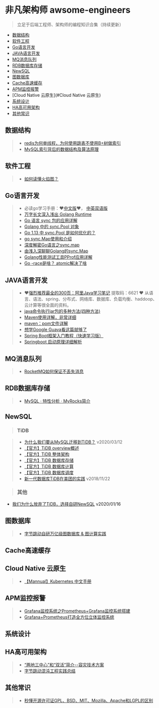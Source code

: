 # 非凡架构师 awsome-engineers

> 立足于后端工程师、架构师的编程知识合集（持续更新）


- [数据结构](#数据结构)
- [软件工程](#软件工程)
- [Go语言开发](#Go语言开发)
- [JAVA语言开发](#JAVA语言开发)
- [MQ消息队列](#MQ消息队列)
- [RDB数据库存储](#RDB数据库存储)
- [NewSQL](#NewSQL)
- [图数据库](#图数据库)
- [Cache高速缓存](#Cache高速缓存)
- [APM监控报警](#APM监控报警)
- [Cloud Native 云原生](#Cloud Native 云原生)
- [系统设计](#系统设计)
- [HA高可用架构](#HA高可用架构) 
- [其他常识](#其他常识)


## 数据结构
>  - [redis为何单线程，为何使用跳表不使用B+树做索引](https://www.cnblogs.com/aspirant/p/11704530.html) 
>  - [MySQL索引背后的数据结构及算法原理](http://blog.codinglabs.org/articles/theory-of-mysql-index.html) 



## 软件工程
>  - [如何读懂火焰图？](https://www.ruanyifeng.com/blog/2017/09/flame-graph.html) 



## Go语言开发
> - 必读go学习手册：❤️[中文版](https://www.kancloud.cn/kancloud/effective/72199)❤️， [中英双语版](https://github.com/bingohuang/effective-go-zh-en/blob/master/README.md)
> - [万字长文深入浅出 Golang Runtime](https://zhuanlan.zhihu.com/p/95056679)
> - [Go 语言 sync 包的应用详解](https://mp.weixin.qq.com/s/l315emdX2LayvQtMRMxigA)
> - [Golang 中的 sync.Pool 对象](https://mp.weixin.qq.com/s/3AEc2NqG3o8PNgqqjWG2xQ)
> - [Go 1.13 中 sync.Pool 是如何优化的？](https://colobu.com/2019/10/08/how-is-sync-Pool-improved-in-Go-1-13/)
> - [go sync.Map使用和介绍](https://blog.csdn.net/u010230794/article/details/82143179)
> - [深度解密Go语言之sync.map](https://zhuanlan.zhihu.com/p/344834329)
> - [由浅入深聊聊Golang的sync.Map](https://blog.csdn.net/u011957758/article/details/96633984)
> - [Golang性能测试工具PProf应用详解](https://zhuanlan.zhihu.com/p/51559344)
> - [Go -race是啥？ atomic解决了啥](https://studygolang.com/articles/28892)

## JAVA语言开发

> - ❤️[强烈推荐最全的300页：阿里Java学习笔记](https://pan.baidu.com/s/1ujq_BUNObAOq5RBYQ7cBgw) 提取码：6621  ❤️ 从语言、语法、spring、分布式、网络库、数据库、负载均衡、haddoop、云计算等很全面的资料。
> - [java命令执行jar包的多种方法(四种方法)](https://www.cnblogs.com/zhangchao0515/p/14251666.html)
> - [Maven使用详解，非常详细](https://blog.csdn.net/hcmony/article/details/56013655)
> - [maven：pom文件详解](https://blog.csdn.net/weixin_38569499/article/details/91456988)
> - [想学Google Guava看这篇就够了](https://blog.csdn.net/pzjtian/article/details/106910046)
> - [Spring Boot框架入门教程（快速学习版）](http://c.biancheng.net/spring_boot/) 
> - [Springboot 启动原理详细解析](https://www.cnblogs.com/jstarseven/p/11087157.html) 


## MQ消息队列
> - [RocketMQ如何保证不丢失消息](https://blog.csdn.net/zhaoquanwei2018/article/details/106857907)

## RDB数据库存储
> - [MySQL · 特性分析 · MyRocks简介](http://mysql.taobao.org/monthly/2016/08/03/)

## NewSQL

> ### TiDB

>  - [为什么我们要从MySQL迁移到TiDB？](https://www.easemob.com/news/4079) v2020/03/12
>  - [【官方】TiDB overview概述](https://github.com/pingcap/docs-cn/blob/master/overview.md) 
>  - [【官方】TiDB 整体架构](https://github.com/pingcap/docs-cn/blob/master/tidb-architecture.md) 
>  - [【官方】TiDB 数据库存储](https://github.com/pingcap/docs-cn/blob/master/tidb-storage.md) 
>  - [【官方】TiDB 数据库计算](https://github.com/pingcap/docs-cn/blob/master/tidb-computing.md) 
>  - [【官方】TiDB 数据库调度](https://github.com/pingcap/docs-cn/blob/master/tidb-scheduling.md) 
>  - [新一代数据库TiDB在美团的实践](https://tech.meituan.com/2018/11/22/mysql-pingcap-practice.html) v2018/11/22

> ### 其他
- [我们为什么放弃了TiDB，选择自研NewSQL](http://dbaplus.cn/news-11-2950-1.html) v2020/01/16



## 图数据库
>  - [字节跳动自研万亿级图数据库 & 图计算实践](https://mp.weixin.qq.com/s?__biz=MzI1MzYzMjE0MQ==&mid=2247485504&idx=1&sn=1768d4561b3d787bf6175d124e1a200d) 


## Cache高速缓存

## Cloud Native 云原生
>  - [【Mannual】Kubernetes 中文手册](http://docs.kubernetes.org.cn/227.html) 

## APM监控报警
>  - [Grafana监控系统之Prometheus+Grafana监控系统搭建](https://blog.csdn.net/qq_37128049/article/details/108143110) 
>  - [Grafana+Prometheus打造全方位立体监控系统](https://blog.52itstyle.vip/archives/1984/) 

## 系统设计


## HA高可用架构
>  - [“两地三中心”和“双活”简介--容灾技术方案](http://blog.itpub.net/26736162/viewspace-2216584/) 
>  - [字节跳动混沌工程实践总结](https://mp.weixin.qq.com/s?__biz=MzI1MzYzMjE0MQ==&mid=2247485661&idx=1&sn=0f74be70239f9049b991f1bf9ac379cf) 



## 其他常识
>  - [秒懂开源许可证GPL、BSD、MIT、Mozilla、Apache和LGPL的区别](https://blog.csdn.net/weixin_33278772/article/details/89203009) 




